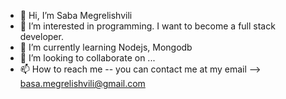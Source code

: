 - 👋 Hi, I’m Saba Megrelishvili
- 👀 I’m interested in programming. I want to become a full stack developer.
- 🌱 I’m currently learning Nodejs, Mongodb
- 💞️ I’m looking to collaborate on ...
- 📫 How to reach me -- you can contact me at my email --> basa.megrelishvili@gmail.com

<!---
bassa0923/bassa0923 is a ✨ special ✨ repository because its `README.md` (this file) appears on your GitHub profile.
You can click the Preview link to take a look at your changes.
--->
